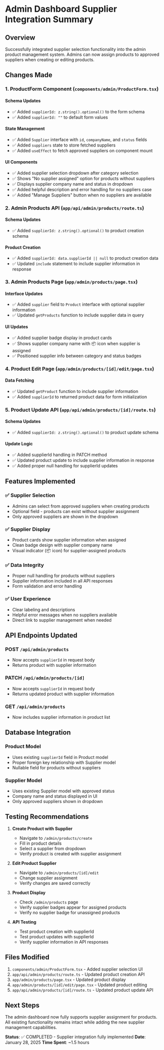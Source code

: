 # Admin Dashboard Supplier Integration Summary

## Overview

Successfully integrated supplier selection functionality into the admin product
management system. Admins can now assign products to approved suppliers when
creating or editing products.

## Changes Made

### 1. ProductForm Component (`components/admin/ProductForm.tsx`)

#### Schema Updates

- ✅ Added `supplierId: z.string().optional()` to the form schema
- ✅ Added `supplierId: ""` to default form values

#### State Management

- ✅ Added `Supplier` interface with `id`, `companyName`, and `status` fields
- ✅ Added `suppliers` state to store fetched suppliers
- ✅ Added `useEffect` to fetch approved suppliers on component mount

#### UI Components

- ✅ Added supplier selection dropdown after category selection
- ✅ Shows "No supplier assigned" option for products without suppliers
- ✅ Displays supplier company name and status in dropdown
- ✅ Added helpful description and error handling for no suppliers case
- ✅ Added "Manage Suppliers" button when no suppliers are available

### 2. Admin Products API (`app/api/admin/products/route.ts`)

#### Schema Updates

- ✅ Added `supplierId: z.string().optional()` to product creation schema

#### Product Creation

- ✅ Added `supplierId: data.supplierId || null` to product creation data
- ✅ Updated `include` statement to include supplier information in response

### 3. Admin Products Page (`app/admin/products/page.tsx`)

#### Interface Updates

- ✅ Added `supplier` field to `Product` interface with optional supplier
  information
- ✅ Updated `getProducts` function to include supplier data in query

#### UI Updates

- ✅ Added supplier badge display in product cards
- ✅ Shows supplier company name with 📦 icon when supplier is assigned
- ✅ Positioned supplier info between category and status badges

### 4. Product Edit Page (`app/admin/products/[id]/edit/page.tsx`)

#### Data Fetching

- ✅ Updated `getProduct` function to include supplier information
- ✅ Added `supplierId` to returned product data for form initialization

### 5. Product Update API (`app/api/admin/products/[id]/route.ts`)

#### Schema Updates

- ✅ Added `supplierId: z.string().optional()` to product update schema

#### Update Logic

- ✅ Added supplierId handling in PATCH method
- ✅ Updated product update to include supplier information in response
- ✅ Added proper null handling for supplierId updates

## Features Implemented

### ✅ Supplier Selection

- Admins can select from approved suppliers when creating products
- Optional field - products can exist without supplier assignment
- Only approved suppliers are shown in the dropdown

### ✅ Supplier Display

- Product cards show supplier information when assigned
- Clean badge design with supplier company name
- Visual indicator (📦 icon) for supplier-assigned products

### ✅ Data Integrity

- Proper null handling for products without suppliers
- Supplier information included in all API responses
- Form validation and error handling

### ✅ User Experience

- Clear labeling and descriptions
- Helpful error messages when no suppliers available
- Direct link to supplier management when needed

## API Endpoints Updated

### POST `/api/admin/products`

- Now accepts `supplierId` in request body
- Returns product with supplier information

### PATCH `/api/admin/products/[id]`

- Now accepts `supplierId` in request body
- Returns updated product with supplier information

### GET `/api/admin/products`

- Now includes supplier information in product list

## Database Integration

### Product Model

- Uses existing `supplierId` field in Product model
- Proper foreign key relationship with Supplier model
- Nullable field for products without suppliers

### Supplier Model

- Uses existing Supplier model with approved status
- Company name and status displayed in UI
- Only approved suppliers shown in dropdown

## Testing Recommendations

1. **Create Product with Supplier**
   - Navigate to `/admin/products/create`
   - Fill in product details
   - Select a supplier from dropdown
   - Verify product is created with supplier assignment

2. **Edit Product Supplier**
   - Navigate to `/admin/products/[id]/edit`
   - Change supplier assignment
   - Verify changes are saved correctly

3. **Product Display**
   - Check `/admin/products` page
   - Verify supplier badges appear for assigned products
   - Verify no supplier badge for unassigned products

4. **API Testing**
   - Test product creation with supplierId
   - Test product updates with supplierId
   - Verify supplier information in API responses

## Files Modified

1. `components/admin/ProductForm.tsx` - Added supplier selection UI
2. `app/api/admin/products/route.ts` - Updated product creation API
3. `app/admin/products/page.tsx` - Updated product display
4. `app/admin/products/[id]/edit/page.tsx` - Updated product editing
5. `app/api/admin/products/[id]/route.ts` - Updated product update API

## Next Steps

The admin dashboard now fully supports supplier assignment for products. All
existing functionality remains intact while adding the new supplier management
capabilities.

**Status**: ✅ COMPLETED - Supplier integration fully implemented **Date**:
January 28, 2025 **Time Spent**: ~1.5 hours
